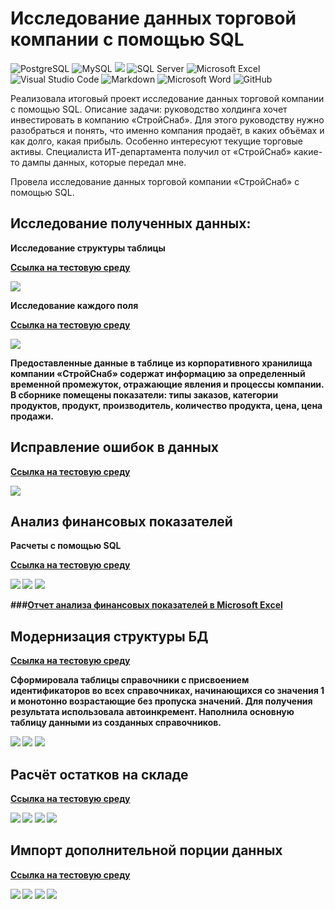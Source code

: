 # Исследование данных торговой компании с помощью SQL

![PostgreSQL](https://img.shields.io/badge/PostgreSQL-316192?style=for-the-badge&logo=postgresql&logoColor=white)
![MySQL](https://img.shields.io/badge/mysql-4479A1.svg?style=for-the-badge&logo=mysql&logoColor=white)
![](https://img.shields.io/badge/SQLite-07405E?style=for-the-badge&logo=sqlite&logoColor=white)
![SQL Server](https://img.shields.io/badge/Microsoft_SQL_Server-CC2927?style=for-the-badge&logo=microsoft-sql-server&logoColor=white)
![Microsoft Excel](https://img.shields.io/badge/Microsoft_Excel-217346?style=for-the-badge&logo=microsoft-excel&logoColor=white)
![Visual Studio Code](https://img.shields.io/badge/Visual%20Studio%20Code-0078d7.svg?style=for-the-badge&logo=visual-studio-code&logoColor=white)
![Markdown](https://img.shields.io/badge/markdown-%23000000.svg?style=for-the-badge&logo=markdown&logoColor=white)
![Microsoft Word](https://img.shields.io/badge/Microsoft_Word-2B579A?style=for-the-badge&logo=microsoft-word&logoColor=white)
![GitHub](https://img.shields.io/badge/github-%23121011.svg?style=for-the-badge&logo=github&logoColor=white)

Реализовала итоговый проект исследование данных торговой компании с помощью SQL. 
Описание задачи: руководство холдинга хочет инвестировать в компанию «СтройСнаб». Для этого руководству нужно разобраться и понять, что именно компания продаёт, в каких объёмах и как долго, какая прибыль. Особенно интересуют текущие торговые активы.
Специалиста ИТ-департамента получил от «СтройСнаб» какие-то дампы данных,  которые передал мне.

Провела исследование данных торговой компании «СтройСнаб» с помощью SQL.

## Исследование полученных данных:

**Исследование структуры таблицы** 

<b>[Ссылка на тестовую среду](https://dbfiddle.uk/4D1pk94-?hide=2)

![](https://github.com/Nadezhda2024/Rresearch-of-the-trading-company-s-data-using-SQL/blob/main/EXEC%20sp_help.png)


**Исследование каждого поля**

<b>[Ссылка на тестовую среду](https://dbfiddle.uk/utQRs-A9)

![](https://github.com/Nadezhda2024/Rresearch-of-the-trading-company-s-data-using-SQL/blob/main/SELECT%2C%20FROM%2C%20COUNT%2C%20MIN%2C%20MAX%2C%20AVG%2C%20DISTINCT.png)

Предоставленные данные в таблице из корпоративного хранилища компании «СтройСнаб» содержат информацию за определенный временной промежуток, отражающие явления и процессы компании. В сборнике помещены показатели: типы заказов, категории продуктов, продукт, производитель, количество продукта, цена, цена продажи.

## Исправление ошибок в данных

<b>[Ссылка на тестовую среду](https://dbfiddle.uk/Qf7w5pPZ)

![](https://github.com/Nadezhda2024/Rresearch-of-the-trading-company-s-data-using-SQL/blob/main/DELETE%2C%20UPDATE.png)

## Анализ финансовых показателей

**Расчеты с помощью SQL**

<b>[Ссылка на тестовую среду](https://dbfiddle.uk/Lxez5yfT)

![](https://github.com/Nadezhda2024/Rresearch-of-the-trading-company-s-data-using-SQL/blob/main/SUM%2C%20%20WHERE%2C%20GROUP%20BY%2C%20ORDER%20BY.png)
![](https://github.com/Nadezhda2024/Rresearch-of-the-trading-company-s-data-using-SQL/blob/main/SUM%2C%20ROUND%2C%20WHERE%2C%20CASE%2C%20GROUP%20BY%2C%20ORDER%20BY.png)
![](https://github.com/Nadezhda2024/Rresearch-of-the-trading-company-s-data-using-SQL/blob/main/SUM%2C%20ROUND%2C%20WHERE%2C%20CASE%2C%20GROUP%20BY%2C%20ORDER%20BY%201.png)

###[Отчет анализа финансовых показателей в Microsoft Excel](https://docs.google.com/spreadsheets/d/1wANTVPisHzI8eJYfHfKCbCEhtIpJqzB2/edit?usp=sharing&ouid=105723758090183599080&rtpof=true&sd=true)

## Модернизация структуры БД

<b>[Ссылка на тестовую среду](https://dbfiddle.uk/teV4PCrC)

Сформировала таблицы справочники с присвоением  идентификаторов во всех справочниках, начинающихся со значения 1 и монотонно возрастающие без пропуска значений. Для получения результата использовала автоинкремент. Наполнила основную таблицу данными из созданных справочников.

![](https://github.com/Nadezhda2024/Rresearch-of-the-trading-company-s-data-using-SQL/blob/main/CREATE%20TABLE%2C%20INSERT.png)
![](https://github.com/Nadezhda2024/Rresearch-of-the-trading-company-s-data-using-SQL/blob/main/CREATE%20TABLE%2C%20INSERT%2C%20IDENTITY.png)
![](https://github.com/Nadezhda2024/Rresearch-of-the-trading-company-s-data-using-SQL/blob/main/CREATE%20TABLE%2C%20INSERT%2C%20JOIN.png)

## Расчёт остатков на складе

<b>[Ссылка на тестовую среду](https://dbfiddle.uk/aBmaks_X)

![](https://github.com/Nadezhda2024/Rresearch-of-the-trading-company-s-data-using-SQL/blob/main/%D1%81%D0%BF%D1%80%D0%B0%D0%B2%D0%BE%D1%87%D0%BD%D0%B8%D0%BA%D0%B8%201.png)
![](https://github.com/Nadezhda2024/Rresearch-of-the-trading-company-s-data-using-SQL/blob/main/%D0%BE%D0%B1%D1%8A%D0%B5%D0%B4%D0%B8%D0%BD%D0%B5%D0%BD%D0%B8%D0%B5%20%D1%82%D0%B0%D0%B1%D0%BB%D0%B8%D1%86%201.png)
![](https://github.com/Nadezhda2024/Rresearch-of-the-trading-company-s-data-using-SQL/blob/main/%D1%80%D0%B0%D1%81%D1%87%D0%B5%D1%82%20%D0%BE%D1%81%D1%82%D0%B0%D1%82%D0%BA%D0%BE%D0%B2%20COALESCE%2C%20CASE.png)
![](https://github.com/Nadezhda2024/Rresearch-of-the-trading-company-s-data-using-SQL/blob/main/COALESCE%2C%20CASE.png)

## Импорт дополнительной порции данных

<b>[Ссылка на тестовую среду](https://dbfiddle.uk/FWXHaz0R)

![](https://github.com/Nadezhda2024/Rresearch-of-the-trading-company-s-data-using-SQL/blob/main/SUBSTRING%2C%20%20TRIM.png)
![](https://github.com/Nadezhda2024/Rresearch-of-the-trading-company-s-data-using-SQL/blob/main/%D0%BD%D0%BE%D0%B2%D0%B0%D1%8F%20%D1%82%D0%B0%D0%B1%D0%BB%D0%B8%D1%86%D0%B0.png)
![](https://github.com/Nadezhda2024/Rresearch-of-the-trading-company-s-data-using-SQL/blob/main/%D0%BF%D1%80%D0%BE%D0%B2%D0%B5%D1%80%D0%BA%D0%B0%20%D1%81%D0%BE%D0%BE%D1%82%D0%B2%D0%B5%D1%82%D1%81%D1%82%D0%B2%D0%B8%D1%8F%20%D1%81%D0%BF%D1%80%D0%B0%D0%B2%D0%BE%D1%87%D0%BD%D0%B8%D0%BA%D0%B0%D0%BC.png)
![](https://github.com/Nadezhda2024/Rresearch-of-the-trading-company-s-data-using-SQL/blob/main/%D0%BD%D0%B0%D0%BF%D0%BE%D0%BB%D0%BD%D0%B5%D0%BD%D0%B8%D0%B5%20%D0%BD%D0%BE%D0%B2%D0%BE%D0%B9%20%D1%82%D0%B0%D0%B1%D0%BB%D0%B8%D1%86%D1%8B%20%D0%B4%D0%B0%D0%BD%D0%BD%D1%8B%D0%BC%D0%B8.png)
